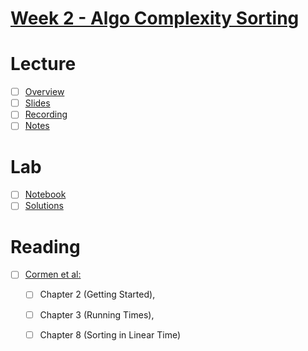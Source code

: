 # [Week 2 - Algo Complexity Sorting](https://canvas.sussex.ac.uk/courses/35221/modules#:~:text=Algorithmic%20Complexity.%20Sorting.-,Week,-2%20Lecture%20/%20Week)

# Lecture
- [ ] [Overview](https://canvas.sussex.ac.uk/courses/35221/pages/overview-and-reading-unit-2?module_item_id=1567831)
- [ ] [Slides]()
- [ ] [Recording]()
- [ ] [Notes](https://github.com/LukeBirkett/study-planner/blob/main/969G5_Algorithmic_Data_Science/weeks/week_2/files/lecture_2_notes.md)

# Lab
- [ ] [Notebook](https://github.com/LukeBirkett/study-planner/blob/main/969G5_Algorithmic_Data_Science/weeks/week_2/lab/week3lab.ipynb)
- [ ] [Solutions]()

# Reading
- [ ] [Cormen et al:](https://readinglists.sussex.ac.uk/leganto/public/44SUS_INST/citation/24386287590002461?auth=SAML)
  - [ ] Chapter 2 (Getting Started),
  - [ ] Chapter 3 (Running Times),
  - [ ] Chapter 8 (Sorting in Linear Time)






